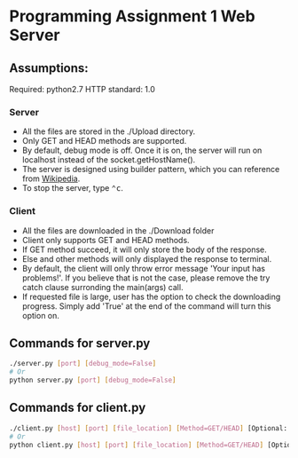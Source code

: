# Programming Assignment 1 Web Server

## Assumptions:

Required: python2.7
HTTP standard: 1.0   

### Server
* All the files are stored in the ./Upload directory. 
* Only GET and HEAD methods are supported. 
* By default, debug mode is off. Once it is on, the server will run on localhost instead of the socket.getHostName(). 
* The server is designed using builder pattern, which you can reference from [Wikipedia](https://en.wikipedia.org/wiki/Builder_pattern).
* To stop the server, type <kbd>⌃c</kbd>.

### Client
* All the files are downloaded in the ./Download folder
* Client only supports GET and HEAD methods. 
* If GET method succeed, it will only store the body of the response.
* Else and other methods will only displayed the response to terminal.
* By default, the client will only throw error message 'Your input has problems!'. If you believe that is not the case, please remove the try catch clause surronding the main(args) call.
* If requested file is large, user has the option to check the downloading progress. Simply add 'True' at the end of the command will turn this option on.

## Commands for server.py
```bash
./server.py [port] [debug_mode=False]
# Or
python server.py [port] [debug_mode=False]
```

## Commands for client.py
```bash
./client.py [host] [port] [file_location] [Method=GET/HEAD] [Optional: verbose=True/False]
# Or
python client.py [host] [port] [file_location] [Method=GET/HEAD] [Optional: verbose=True/False]
```
